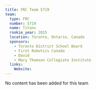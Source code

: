 ```yaml
---
title: FRC Team 5719
team:
  type: FRC
  number: 5719
  name: Titans
  rookie_year: 2015
  location: Toronto, Ontario, Canada
  sponsors:
    - Toronto District School Board
    - First Robotics Canada
    - David
    - Mary Thomson Collegiate Institute
  links:
    Website: 
---
```

No content has been added for this team